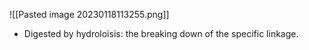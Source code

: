 ![[Pasted image 20230118113255.png]]

- Digested by hydroloisis: the breaking down of the specific linkage.